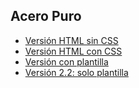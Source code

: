 ## Acero Puro

* [Versión HTML sin CSS](https://cristinagom.github.io/democss/v0/index.html)
* [Versión HTML con CSS](https://cristinagom.github.io/democss/v1/index.html)
* [Versión con plantilla](https://cristinagom.github.io/democss/v2.1/index.html)
* [Versión 2.2: solo plantilla](https://cristinagom.github.io/democss/v2.1/index.html)
